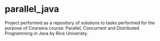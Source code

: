 # parallel_java

Project performed as a repository of solutions to tasks performed for the purpose of Coursera course: Parallel, Concurrent and Distributed Programming in Java by Rice Univeristy.
